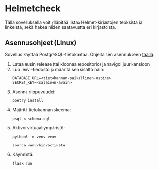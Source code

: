 # Helmetcheck

Tällä sovelluksella voit ylläpitää listaa [Helmet-kirjastojen](https://www.helmet.fi/fi-FI) teoksista ja linkeistä, sekä hakea niiden saatavuutta eri kirjastoista.

## Asennusohjeet (Linux)

Sovellus käyttää PostgreSQL-tietokantaa. Ohjeita sen asennukseen [täällä](https://www.postgresql.org/download/).
1. Lataa uusin release (tai kloonaa repositorio) ja navigoi juurikansioon
2. Luo .env -tiedosto ja määritä sen sisältö näin:  
   ```
   DATABASE_URL=<tietokannan-paikallinen-osoite>  
   SECRET_KEY=<salainen-avain>
   ```
3. Asenna riippuvuudet:
   ```
   poetry install
   ```
4. Määritä tietokannan skeema:
   ```
   psql < schema.sql
   ```
5. Aktivoi virtuaaliympäristö:  
   ```
   python3 -m venv venv
   ```
   ```
   source venv/bin/activate
   ```
6. Käynnistä:  
   ```
   flask run
   ```
